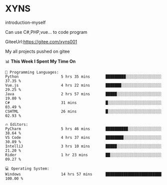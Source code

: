 # XYNS
introduction-myself

Can use C#,PHP,vue... to code program

GiteeUrl:https://gitee.com/xyns001

My all projects pushed on gitee

<!--START_SECTION:waka-->
📊 **This Week I Spent My Time On** 

```text
💬 Programming Languages: 
Python                   5 hrs 35 mins       █████████░░░░░░░░░░░░░░░░   37.35 % 
Vue.js                   4 hrs 22 mins       ███████░░░░░░░░░░░░░░░░░░   29.25 % 
Java                     2 hrs 57 mins       █████░░░░░░░░░░░░░░░░░░░░   19.80 % 
C#                       31 mins             █░░░░░░░░░░░░░░░░░░░░░░░░   03.49 % 
CSHTML                   26 mins             █░░░░░░░░░░░░░░░░░░░░░░░░   02.93 % 

🔥 Editors: 
PyCharm                  5 hrs 46 mins       ██████████░░░░░░░░░░░░░░░   38.64 % 
VS Code                  4 hrs 37 mins       ████████░░░░░░░░░░░░░░░░░   30.89 % 
IntelliJ                 3 hrs 10 mins       █████░░░░░░░░░░░░░░░░░░░░   21.20 % 
Rider                    1 hr 23 mins        ██░░░░░░░░░░░░░░░░░░░░░░░   09.27 % 

💻 Operating System: 
Windows                  14 hrs 57 mins      █████████████████████████   100.00 % 
```


<!--END_SECTION:waka-->
